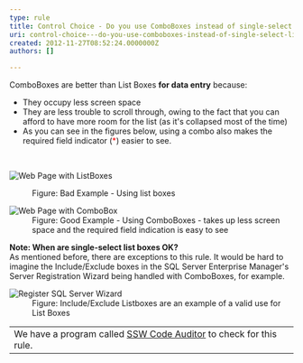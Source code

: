 ```yaml
---
type: rule
title: Control Choice - Do you use ComboBoxes instead of single-select List Boxes?
uri: control-choice---do-you-use-comboboxes-instead-of-single-select-list-boxes
created: 2012-11-27T08:52:24.0000000Z
authors: []

---
```




<span class='intro'> <div>ComboBoxes are better than List Boxes <strong>for data entry</strong> because&#58;</div>
<ul><li>They occupy less screen space</li>
<li>They are less trouble to scroll through, owing to the fact that you can afford to have more room for the list (as it's collapsed most of the time)</li>
<li>As you can see in the figures below, using a combo also makes the required field indicator (<span style="color&#58;red;">*</span>) easier to see.</li></ul> </span>

​<dl class="badImage"><dt><img alt="Web Page with ListBoxes" src="http&#58;//www.ssw.com.au/ssw/Standards/Rules/Images/ListBoxesAreEvil_SingleSelectBad.gif" /></dt>
<dd>Figure&#58; Bad Example - Using list boxes</dd></dl>
<dl class="goodImage"><dt><img alt="Web Page with ComboBox" src="http&#58;//www.ssw.com.au/ssw/Standards/Rules/Images/ListBoxesAreEvil_SingleSelectGood.gif" /></dt>
<dd>Figure&#58; Good Example - Using ComboBoxes - takes up less screen space and the required field indication is easy to see</dd></dl>
<div><strong>Note&#58; When are single-select list boxes OK?</strong></div>
<div>As mentioned before, there are exceptions to this rule. It would be hard to imagine the Include/Exclude boxes in the SQL Server Enterprise Manager's Server Registration Wizard being handled with ComboBoxes, for example.</div>
<dl class="image"><dt><img alt="Register SQL Server Wizard" src="http&#58;//www.ssw.com.au/ssw/Standards/Rules/Images/ListBoxesAreEvil_ExceptForThisOne.gif" /></dt>
<dd>Figure&#58; Include/Exclude Listboxes are an example of a valid use for List Boxes</dd></dl>
<table class="clsSSWProductTable" cellspacing="2" summary="Code Auditor" cellpadding="2"><tbody><tr><td>We have a program called <a href="http&#58;//www.ssw.com.au/ssw/CodeAuditor/">SSW Code Auditor</a> to check for this rule.</td></tr></tbody></table>



